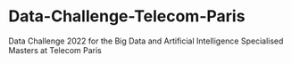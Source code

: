 # Data-Challenge-Telecom-Paris
Data Challenge 2022 for the Big Data and Artificial Intelligence Specialised Masters at Telecom Paris
